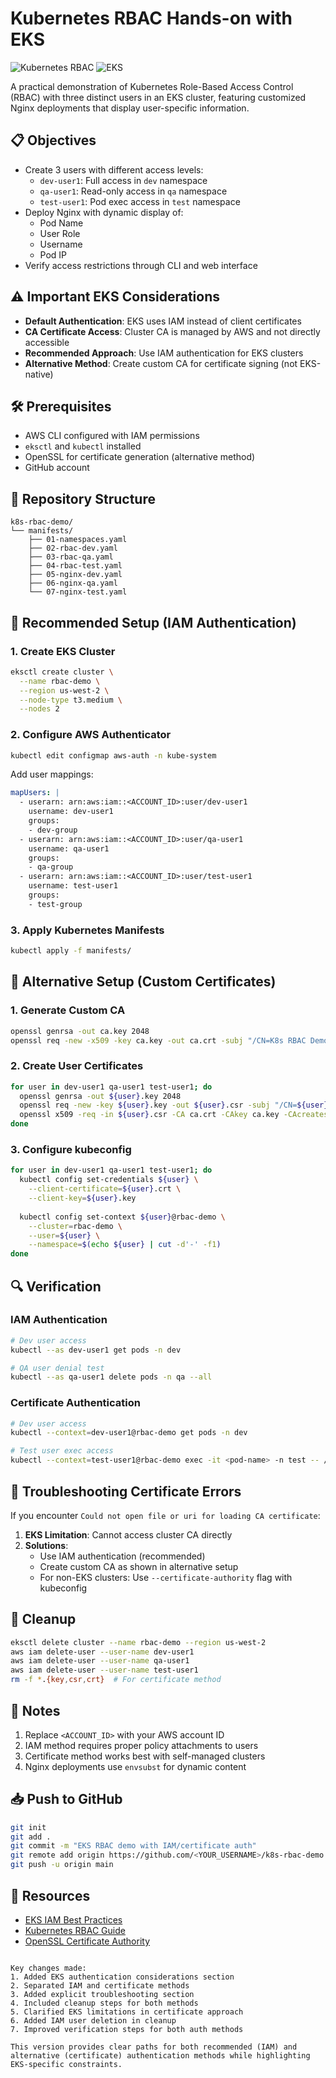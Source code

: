 # Kubernetes RBAC Hands-on with EKS

![Kubernetes RBAC](https://img.shields.io/badge/Kubernetes-RBAC-blue)
![EKS](https://img.shields.io/badge/Cloud-AWS%20EKS-orange)

A practical demonstration of Kubernetes Role-Based Access Control (RBAC) with three distinct users in an EKS cluster, featuring customized Nginx deployments that display user-specific information.

## 📋 Objectives
- Create 3 users with different access levels:
  - `dev-user1`: Full access in `dev` namespace
  - `qa-user1`: Read-only access in `qa` namespace
  - `test-user1`: Pod exec access in `test` namespace
- Deploy Nginx with dynamic display of:
  - Pod Name
  - User Role
  - Username
  - Pod IP
- Verify access restrictions through CLI and web interface

## ⚠️ Important EKS Considerations
- **Default Authentication**: EKS uses IAM instead of client certificates
- **CA Certificate Access**: Cluster CA is managed by AWS and not directly accessible
- **Recommended Approach**: Use IAM authentication for EKS clusters
- **Alternative Method**: Create custom CA for certificate signing (not EKS-native)

## 🛠 Prerequisites
- AWS CLI configured with IAM permissions
- `eksctl` and `kubectl` installed
- OpenSSL for certificate generation (alternative method)
- GitHub account

## 📂 Repository Structure
```text
k8s-rbac-demo/
└── manifests/
    ├── 01-namespaces.yaml
    ├── 02-rbac-dev.yaml
    ├── 03-rbac-qa.yaml
    ├── 04-rbac-test.yaml
    ├── 05-nginx-dev.yaml
    ├── 06-nginx-qa.yaml
    └── 07-nginx-test.yaml
```

## 🚀 Recommended Setup (IAM Authentication)

### 1. Create EKS Cluster
```bash
eksctl create cluster \
  --name rbac-demo \
  --region us-west-2 \
  --node-type t3.medium \
  --nodes 2
```

### 2. Configure AWS Authenticator
```bash
kubectl edit configmap aws-auth -n kube-system
```
Add user mappings:
```yaml
mapUsers: |
  - userarn: arn:aws:iam::<ACCOUNT_ID>:user/dev-user1
    username: dev-user1
    groups:
    - dev-group
  - userarn: arn:aws:iam::<ACCOUNT_ID>:user/qa-user1
    username: qa-user1
    groups:
    - qa-group
  - userarn: arn:aws:iam::<ACCOUNT_ID>:user/test-user1
    username: test-user1
    groups:
    - test-group
```

### 3. Apply Kubernetes Manifests
```bash
kubectl apply -f manifests/
```

## 🔧 Alternative Setup (Custom Certificates)

### 1. Generate Custom CA
```bash
openssl genrsa -out ca.key 2048
openssl req -new -x509 -key ca.key -out ca.crt -subj "/CN=K8s RBAC Demo CA"
```

### 2. Create User Certificates
```bash
for user in dev-user1 qa-user1 test-user1; do
  openssl genrsa -out ${user}.key 2048
  openssl req -new -key ${user}.key -out ${user}.csr -subj "/CN=${user}"
  openssl x509 -req -in ${user}.csr -CA ca.crt -CAkey ca.key -CAcreateserial -out ${user}.crt -days 365
done
```

### 3. Configure kubeconfig
```bash
for user in dev-user1 qa-user1 test-user1; do
  kubectl config set-credentials ${user} \
    --client-certificate=${user}.crt \
    --client-key=${user}.key
  
  kubectl config set-context ${user}@rbac-demo \
    --cluster=rbac-demo \
    --user=${user} \
    --namespace=$(echo ${user} | cut -d'-' -f1)
done
```

## 🔍 Verification

### IAM Authentication
```bash
# Dev user access
kubectl --as dev-user1 get pods -n dev

# QA user denial test
kubectl --as qa-user1 delete pods -n qa --all
```

### Certificate Authentication
```bash
# Dev user access
kubectl --context=dev-user1@rbac-demo get pods -n dev

# Test user exec access
kubectl --context=test-user1@rbac-demo exec -it <pod-name> -n test -- /bin/sh
```

## 🚨 Troubleshooting Certificate Errors
If you encounter `Could not open file or uri for loading CA certificate`:
1. **EKS Limitation**: Cannot access cluster CA directly
2. **Solutions**:
   - Use IAM authentication (recommended)
   - Create custom CA as shown in alternative setup
   - For non-EKS clusters: Use `--certificate-authority` flag with kubeconfig

## 🧹 Cleanup
```bash
eksctl delete cluster --name rbac-demo --region us-west-2
aws iam delete-user --user-name dev-user1
aws iam delete-user --user-name qa-user1
aws iam delete-user --user-name test-user1
rm -f *.{key,csr,crt}  # For certificate method
```

## 📝 Notes
1. Replace `<ACCOUNT_ID>` with your AWS account ID
2. IAM method requires proper policy attachments to users
3. Certificate method works best with self-managed clusters
4. Nginx deployments use `envsubst` for dynamic content

## 📥 Push to GitHub
```bash
git init
git add .
git commit -m "EKS RBAC demo with IAM/certificate auth"
git remote add origin https://github.com/<YOUR_USERNAME>/k8s-rbac-demo.git
git push -u origin main
```

## 🔗 Resources
- [EKS IAM Best Practices](https://aws.github.io/aws-eks-best-practices/security/docs/iam/)
- [Kubernetes RBAC Guide](https://kubernetes.io/docs/reference/access-authn-authz/rbac/)
- [OpenSSL Certificate Authority](https://jamielinux.com/docs/openssl-certificate-authority/)
```

Key changes made:
1. Added EKS authentication considerations section
2. Separated IAM and certificate methods
3. Added explicit troubleshooting section
4. Included cleanup steps for both methods
5. Clarified EKS limitations in certificate approach
6. Added IAM user deletion in cleanup
7. Improved verification steps for both auth methods

This version provides clear paths for both recommended (IAM) and alternative (certificate) authentication methods while highlighting EKS-specific constraints.
